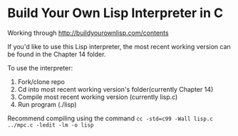 # Build Your Own Lisp Interpreter in C

Working through http://buildyourownlisp.com/contents


If you'd like to use this Lisp interpreter, the most recent working version can be found in the Chapter 14 folder.

To use the interpreter:
1. Fork/clone repo
2. Cd into most recent working version's folder(currently Chapter 14)
3. Compile most recent working version (currently lisp.c)
4. Run program (./lisp)


Recommend compiling using the command `cc -std=c99 -Wall lisp.c ../mpc.c -ledit -lm -o lisp`

